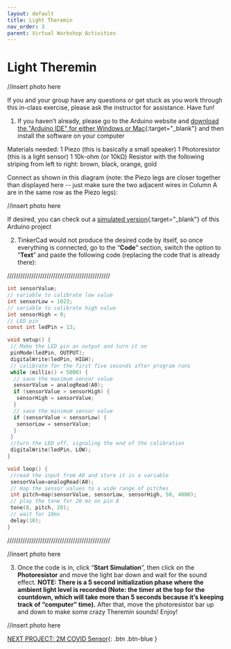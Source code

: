 ```yaml
---
layout: default
title: Light Theremin
nav_order: 3
parent: Virtual Workshop Activities
---
```


# Light Theremin

//insert photo here

If you and your group have any questions or get stuck as you work through this in-class exercise, please ask the instructor for assistance.  Have fun!

1. If you haven’t already, please go to the Arduino website and [download the "Arduino IDE" for either Windows or Mac](https://www.arduino.cc/en/software){:target="_blank"} and then install the software on your computer

Materials needed: 
          1 Piezo (this is basically a small speaker)
          1 Photoresistor (this is a light sensor)
          1 10k-ohm (or 10k&Omega;) Resistor with the following striping from left to right: brown, black, orange, gold

Connect as shown in this diagram (note: the Piezo legs are closer together than displayed here -- just make sure the two adjacent wires in Column A are in the same row as the Piezo legs):

//insert photo here

If desired, you can check out a [simulated version](https://goo.gl/Tq5TpD){:target="_blank"} of this Arduino project

2. TinkerCad would not produce the desired code by itself, so once everything is connected, go to the “**Code**” section, switch the option to “**Text**” and paste the following code (replacing the code that is already there):

///////////////////////////////////////////////
```C
int sensorValue;
// variable to calibrate low value
int sensorLow = 1023;
// variable to calibrate high value
int sensorHigh = 0;
// LED pin
const int ledPin = 13;

void setup() {
 // Make the LED pin an output and turn it on
 pinMode(ledPin, OUTPUT);
 digitalWrite(ledPin, HIGH);
 // calibrate for the first five seconds after program runs
 while (millis() < 5000) {
  // save the maximum sensor value
  sensorValue = analogRead(A0);
  if (sensorValue > sensorHigh) {
   sensorHigh = sensorValue;
  }
  // save the minimum sensor value
  if (sensorValue < sensorLow) {
   sensorLow = sensorValue;
  }
 }
 //turn the LED off, signaling the end of the calibration
 digitalWrite(ledPin, LOW);
}

void loop() {
 //read the input from A0 and store it in a variable
 sensorValue=analogRead(A0);
 // map the sensor values to a wide range of pitches
 int pitch=map(sensorValue, sensorLow, sensorHigh, 50, 4000);
 // play the tone for 20 ms on pin 8
 tone(8, pitch, 20);
 // wait for 10ms
 delay(10);
}
```
///////////////////////////////////////////////

//insert photo here

3. Once the code is in, click “**Start Simulation**”, then click on the **Photoresistor** and move the light bar down and wait for the sound effect. 
**NOTE: There is a 5 second initialization phase where the ambient light level is recorded (Note: the timer at the top for the countdown, which will take more than 5 seconds because it’s keeping track of “computer” time).** After that, move the photoresistor bar up and down to make some crazy Theremin sounds!  Enjoy!

//insert photo here

[NEXT PROJECT: 2M COVID Sensor](2M_covid_sensor.html){: .btn .btn-blue }
